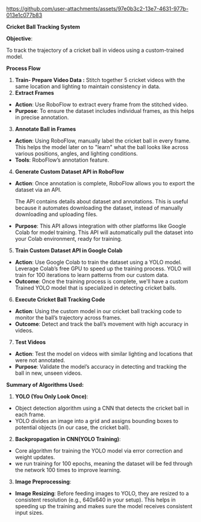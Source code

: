 https://github.com/user-attachments/assets/97e0b3c2-13e7-4631-977b-013e1c077b83


 **Cricket Ball Tracking System**

**Objective**:

To track the trajectory of a cricket ball in videos using a custom-trained model.

**Process Flow**

1. **Train- Prepare Video Data :** Stitch together 5 cricket videos with the same location and lighting to maintain consistency in data.
1. **Extract Frames**
- **Action**: Use RoboFlow to extract every frame from the stitched video.
- **Purpose**: To ensure the dataset includes individual frames, as this helps in precise annotation.
3. **Annotate Ball in Frames**
- **Action**: Using RoboFlow, manually label the cricket ball in every frame. This helps the model later on to "learn" what the ball looks like across various positions, angles, and lighting conditions.
- **Tools**: RoboFlow’s annotation feature.
4. **Generate Custom Dataset API in RoboFlow**
- **Action**: Once annotation is complete, RoboFlow allows you to export the dataset via an API. 

  The API contains details about dataset and annotations. This is useful because it automates downloading the dataset, instead of manually downloading and uploading files.

- **Purpose**: This API allows integration with other platforms like Google Colab for model training. This API will automatically pull the dataset into your Colab environment, ready for training.
5. **Train Custom Dataset API in Google Colab**
- **Action**: Use Google Colab to train the dataset using a YOLO model. Leverage Colab’s free GPU to speed up the training process. YOLO will train for 100 iterations to learn patterns from our custom data.
- **Outcome**: Once the training process is complete, we'll have a custom Trained YOLO model that is specialized in detecting cricket balls.
6. **Execute Cricket Ball Tracking Code**
- **Action**: Using the custom model in our cricket ball tracking code to monitor the ball’s trajectory across frames.
- **Outcome**: Detect and track the ball’s movement with high accuracy in videos.
7. **Test Videos**
- **Action**: Test the model on videos with similar lighting and locations that were not annotated.
- **Purpose**: Validate the model’s accuracy in detecting and tracking the ball in new, unseen videos.

**Summary of Algorithms Used:**

1. **YOLO (You Only Look Once)**:
- Object detection algorithm using a CNN that detects the cricket ball in each frame.
- YOLO divides an image into a grid and assigns bounding boxes to potential objects (in our case, the cricket ball). 
2. **Backpropagation in CNN(YOLO Training)**:
- Core algorithm for training the YOLO model via error correction and weight updates.
- we run training for 100 epochs, meaning the dataset will be fed through the network 100 times to improve learning.
3. **Image Preprocessing**:
- **Image Resizing**: Before feeding images to YOLO, they are resized to a consistent resolution (e.g., 640x640 in your setup). This helps in speeding up the training and makes sure the model receives consistent input sizes.
